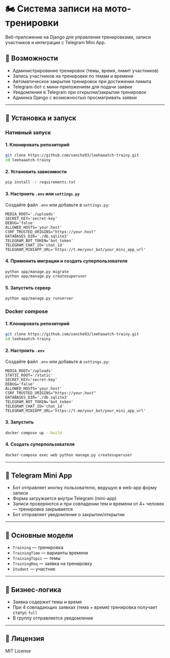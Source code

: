 # 🏍️ Система записи на мото-тренировки

Веб-приложение на Django для управления тренировками, записи участников и интеграции с Telegram Mini App.

## 📌 Возможности

- Администрирование тренировок (темы, время, лимит участников)
- Запись участников на тренировки по темам и времени
- Автоматическое закрытие тренировок при достижении лимита
- Telegram-бот с мини-приложением для подачи заявки
- Уведомления в Telegram при открытии/закрытии тренировок
- Админка Django с возможностью просматривать заявки

---

## 🚀 Установка и запуск

### Нативный запуск

#### 1. Клонировать репозиторий

```bash
git clone https://github.com/vanche93/leehaaatch-trainy.git
cd leehaaatch-trainy
```

#### 2. Установить зависимости

```bash
pip install -r requirements.txt
```

#### 3. Настроить `.env` или `settings.py`

Создайте файл `.env` или добавьте в `settings.py`:

```
MEDIA_ROOT='./uploads'
SECRET_KEY='secret-key'
DEBUG='false'
ALLOWED_HOSTS='your.host'
CSRF_TRUSTED_ORIGINS="https://your.host"
DATABASES_DIR='./db.sqlite3' 
TELEGRAM_BOT_TOKEN='bot_token'
TELEGRAM_CHAT_ID='chat_id'
TELEGRAM_MINIAPP_URL='https://t.me/your_bot/your_mini_app_url'
```

#### 4. Применить миграции и создать суперпользователя

```bash
python app/manage.py migrate
python app/manage.py createsuperuser
```

#### 5. Запустить сервер

```bash
python app/manage.py runserver
```

### Docker compose

#### 1. Клонировать репозиторий

```bash
git clone https://github.com/vanche93/leehaaatch-trainy.git
cd leehaaatch-trainy
```

#### 2. Настроить `.env`

Создайте файл `.env` или добавьте в `settings.py`:

```
MEDIA_ROOT='/uploads'
STATIC_ROOT='/static'
SECRET_KEY='secret-key'
DEBUG='false'
ALLOWED_HOSTS='your.host'
CSRF_TRUSTED_ORIGINS="https://your.host"
DATABASES_DIR='./db.sqlite3' 
TELEGRAM_BOT_TOKEN='bot_token'
TELEGRAM_CHAT_ID='chat_id'
TELEGRAM_MINIAPP_URL='https://t.me/your_bot/your_mini_app_url'
```

#### 3. Запустить

```bash
docker compose up --build
```

#### 4. Cоздать суперпользователя

```bash
docker-compose exec web python manage.py createsuperuser
```

---

## 💬 Telegram Mini App

- Бот отправляет кнопку пользователю, ведущую в web-app форму записи
- Форма загружается внутри Telegram (mini-app)
- Записи проверяются и при совпадении тем и времени от 4+ человек — тренировка закрывается
- Бот отправляет уведомление о закрытии/открытии

---

## 🔧 Основные модели

- `Training` — тренировка
- `TrainingTime` — варианты времени
- `TrainingTopic` — темы
- `TrainingReq` — заявка на тренировку
- `Student` — участник

---

## 🧠 Бизнес-логика

- Заявка содержит темы и время
- При 4 совпадающих заявках (тема + время) тренировка получает статус `full`
- В группу отправляется уведомление

---

## 📄 Лицензия

MIT License
